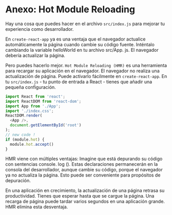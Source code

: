 # Anexo: Hot Module Reloading

Hay una cosa que puedes hacer en el archivo `src/index.js` para mejorar tu experiencia como desarrollador.

En `create-react-app` ya es una ventaja que el navegador actualice automáticamente la página cuando cambie su código fuente. Inténtalo cambiando la variable helloWorld en tu archivo src/App. js. El navegador debería actualizar la página. 

Pero puedes hacerlo mejor. `Hot Module Reloading (HMR)` es una herramienta para recargar su aplicación en el navegador. El navegador no realiza una actualización de página. Puede activarlo fácilmente en `create-react-app`. En tu `src/index.js` - tu punto de entrada a React - tienes que añadir una pequeña configuración.

```js
import React from 'react';
import ReactDOM from 'react-dom';
import App from './App';
import './index.css';
ReactDOM.render(
  <App />,
  document.getElementById('root')
);
// new code !
if (module.hot) {
  module.hot.accept()
}
```
HMR viene con múltiples ventajas: Imagine que está depurando su código con sentencias console. log (). Estas declaraciones permanecerán en la consola del desarrollador, aunque cambie su código, porque el navegador ya no actualiza la página. Esto puede ser conveniente para propósitos de depuración.

En una aplicación en crecimiento, la actualización de una página retrasa su productividad. Tienes que esperar hasta que se cargue la página. Una recarga de página puede tardar varios segundos en una aplicación grande. HMR elimina esta desventaja.


